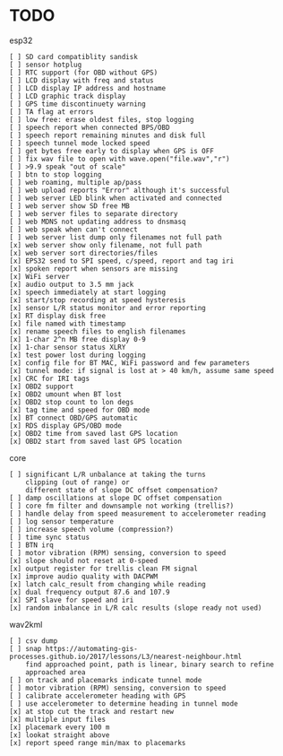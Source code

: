 # TODO

esp32

    [ ] SD card compatiblity sandisk
    [ ] sensor hotplug
    [ ] RTC support (for OBD without GPS)
    [ ] LCD display with freq and status
    [ ] LCD display IP address and hostname
    [ ] LCD graphic track display
    [ ] GPS time discontinuety warning
    [ ] TA flag at errors
    [ ] low free: erase oldest files, stop logging
    [ ] speech report when connected BPS/OBD
    [ ] speech report remaining minutes and disk full
    [ ] speech tunnel mode locked speed
    [ ] get bytes free early to display when GPS is OFF
    [ ] fix wav file to open with wave.open("file.wav","r")
    [ ] >9.9 speak "out of scale"
    [ ] btn to stop logging
    [ ] web roaming, multiple ap/pass
    [ ] web upload reports "Error" although it's successful
    [ ] web server LED blink when activated and connected
    [ ] web server show SD free MB
    [ ] web server files to separate directory
    [ ] web MDNS not updating address to dnsmasq
    [ ] web speak when can't connect
    [ ] web server list dump only filenames not full path
    [x] web server show only filename, not full path
    [x] web server sort directories/files
    [x] EPS32 send to SPI speed, c/speed, report and tag iri
    [x] spoken report when sensors are missing
    [x] WiFi server
    [x] audio output to 3.5 mm jack
    [x] speech immediately at start logging
    [x] start/stop recording at speed hysteresis
    [x] sensor L/R status monitor and error reporting
    [x] RT display disk free
    [x] file named with timestamp
    [x] rename speech files to english filenames
    [x] 1-char 2^n MB free display 0-9
    [x] 1-char sensor status XLRY
    [x] test power lost during logging
    [x] config file for BT MAC, WiFi password and few parameters
    [x] tunnel mode: if signal is lost at > 40 km/h, assume same speed
    [x] CRC for IRI tags
    [x] OBD2 support
    [x] OBD2 umount when BT lost
    [x] OBD2 stop count to lon degs
    [x] tag time and speed for OBD mode
    [x] BT connect OBD/GPS automatic
    [x] RDS display GPS/OBD mode
    [x] OBD2 time from saved last GPS location
    [x] OBD2 start from saved last GPS location

core

    [ ] significant L/R unbalance at taking the turns
        clipping (out of range) or
        different state of slope DC offset compensation?
    [ ] damp oscillations at slope DC offset compensation
    [ ] core fm filter and downsample not working (trellis?)
    [ ] handle delay from speed measurement to accelerometer reading
    [ ] log sensor temperature
    [ ] increase speech volume (compression?)
    [ ] time sync status
    [ ] BTN irq
    [ ] motor vibration (RPM) sensing, conversion to speed
    [x] slope should not reset at 0-speed
    [x] output register for trellis clean FM signal
    [x] improve audio quality with DACPWM
    [x] latch calc_result from changing while reading
    [x] dual frequency output 87.6 and 107.9
    [x] SPI slave for speed and iri
    [x] random inbalance in L/R calc results (slope ready not used)

wav2kml

    [ ] csv dump
    [ ] snap https://automating-gis-processes.github.io/2017/lessons/L3/nearest-neighbour.html
        find approached point, path is linear, binary search to refine
        approached area
    [ ] on track and placemarks indicate tunnel mode
    [ ] motor vibration (RPM) sensing, conversion to speed
    [ ] calibrate accelerometer heading with GPS
    [ ] use accelerometer to determine heading in tunnel mode
    [x] at stop cut the track and restart new
    [x] multiple input files
    [x] placemark every 100 m
    [x] lookat straight above
    [x] report speed range min/max to placemarks
